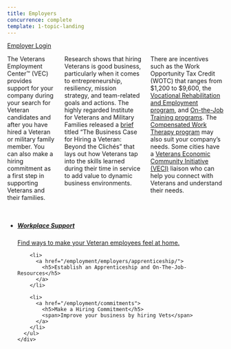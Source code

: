 ```yaml
---
title: Employers
concurrence: complete
template: 1-topic-landing
---
```

<div class="action-bar">
  <div class="row">
    <div class="small-12 columns">
      <a class="usa-button-primary" href="/employment/employers/users/sign_in">Employer Login</a>
    </div>
  </div>
</div>

<div class="main" role="main" markdown="0">

<div class="section one" markdown="0">
<div class="primary" markdown="0">
<div class="row" markdown="0">
<div class="small-12 columns usa-content" markdown="1">

The Veterans Employment Center™ (VEC) provides support for your company during your search for Veteran candidates and after you have hired a Veteran or military family member. You can also make a hiring commitment as a first step in supporting Veterans and their families.

Research shows that hiring Veterans is good business, particularly when it comes to entrepreneurship, resiliency, mission strategy, and team-related goals and actions. The highly regarded Institute for Veterans and Military Families released a [brief](http://vets.syr.edu/wp-content/uploads/2014/07/TheBusinessCase7.14.pdf) titled “The Business Case for Hiring a Veteran: Beyond the Clichés” that lays out how Veterans tap into the skills learned during their time in service to add value to dynamic business environments. 

There are incentives such as the Work Opportunity Tax Credit (WOTC) that ranges from $1,200 to $9,600, the [Vocational Rehabilitation and Employment program](/_dummy-placeholder.html), and [On-the-Job Training programs](/_dummy-placeholder.html). The [Compensated Work Therapy program](/_dummy-placeholder.html) may also suit your company’s needs.  Some cities have a [Veterans Economic Community Initiative (VECI)](/_dummy-placeholder.html) liaison who can help you connect with Veterans and understand their needs. 

</div>
</div>
</div>

<div class="navigation">
  <div class="row">
    <div class="small-12 columns">
      <ul class="small-block-grid-1 medium-block-grid-3 cards small">
        <li>
          <a href="/employment/employers/support-veteran-employees/">
          <h5>Workplace Support</h5>
          <span>Find ways to make your Veteran employees feel at home.</span></a>
        </li>  

        <li>
          <a href="/employment/employers/apprenticeship/">
            <h5>Establish an Apprenticeship and On-The-Job-Resources</h5>
          </a>
        </li>

        <li>
          <a href="/employment/commitments">
            <h5>Make a Hiring Commitment</h5>
            <span>Improve your business by hiring Vets</span>
          </a>
        </li>
      </ul>
    </div>
  </div>
</div>

</div>
</div>
